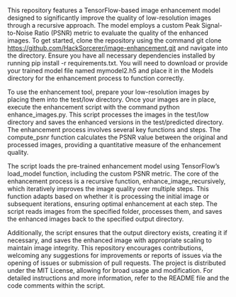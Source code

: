 This repository features a TensorFlow-based image enhancement model designed to significantly improve the quality of low-resolution images through a recursive approach. The model employs a custom Peak Signal-to-Noise Ratio (PSNR) metric to evaluate the quality of the enhanced images. To get started, clone the repository using the command git clone https://github.com/HackSorcerer/image-enhancement.git and navigate into the directory. Ensure you have all necessary dependencies installed by running pip install -r requirements.txt. You will need to download or provide your trained model file named mymodel2.h5 and place it in the Models directory for the enhancement process to function correctly.

To use the enhancement tool, prepare your low-resolution images by placing them into the test/low directory. Once your images are in place, execute the enhancement script with the command python enhance_images.py. This script processes the images in the test/low directory and saves the enhanced versions in the test/predicted directory. The enhancement process involves several key functions and steps. The compute_psnr function calculates the PSNR value between the original and processed images, providing a quantitative measure of the enhancement quality.

The script loads the pre-trained enhancement model using TensorFlow’s load_model function, including the custom PSNR metric. The core of the enhancement process is a recursive function, enhance_image_recursively, which iteratively improves the image quality over multiple steps. This function adapts based on whether it is processing the initial image or subsequent iterations, ensuring optimal enhancement at each step. The script reads images from the specified folder, processes them, and saves the enhanced images back to the specified output directory.

Additionally, the script ensures that the output directory exists, creating it if necessary, and saves the enhanced image with appropriate scaling to maintain image integrity. This repository encourages contributions, welcoming any suggestions for improvements or reports of issues via the opening of issues or submission of pull requests. The project is distributed under the MIT License, allowing for broad usage and modification. For detailed instructions and more information, refer to the README file and the code comments within the script.






